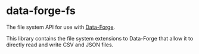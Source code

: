 # data-forge-fs

The file system API for use with [Data-Forge](https://github.com/data-forge/data-forge-ts).

This library contains the file system extensions to Data-Forge that allow it to directly read and write CSV and JSON files.

